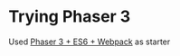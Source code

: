 # Trying Phaser 3

Used [Phaser 3 + ES6 + Webpack](https://github.com/nkholski/phaser3-es6-webpack) as starter
